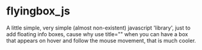 # flyingbox_js

A little simple, very simple (almost non-existent) javascript 'library', just to add floating info boxes, cause why use title="" when you can have a box that appears on hover and follow the mouse movement, that is much cooler.
